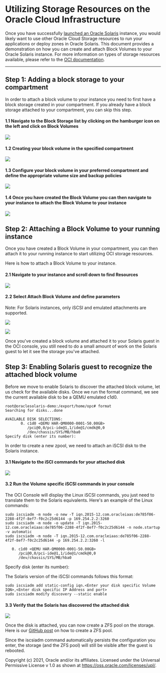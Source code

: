 # Utilizing Storage Resources on the Oracle Cloud Infrastructure

Once you have successfully [launched an Oracle Solaris](OracleSolaris_OCI/Launch_Instance) instance, you would likely want to use other Oracle Cloud Storage resources to run your applications or deploy zones in Oracle Solaris. This document provides a demonstration on how you can create and attach Block Volumes to your Oracle Solaris instance. For more information on types of storage resources available, please refer to the [OCI documentation](https://docs.oracle.com/en-us/iaas/Content/home.htm).

------



## Step 1: Adding a block storage to your compartment 

In order to attach a block volume to your instance you need to first have a block storage created in your compartment. If you already have a block storage attached to your compartment, you can skip this step.



#### 1.1 Navigate to the Block Storage list by clicking on the hamburger icon on the left and click on Block Volumes

![](Images/OCI_attach_block_storage.png)



#### 1.2 Creating your block volume in the specified compartment



![](Images/OCI_create_block_volume.png)



#### 1.3 Configure your block volume in your preferred compartment and define the appropriate volume size and backup policies



![](Images/OCI_define_block_storage.png)



#### 1.4 Once you have created the Block Volume you can then navigate to your instance to attach the Block Volume to your instance



![](Images/OCI_attached_block_volume_compartment.png)





## Step 2: Attaching a Block Volume to your running instance

Once you have created a Block Volume in your compartment, you can then attach it to your running instance to start utilizing OCI storage resources.

Here is how to attach a Block Volume to your instance.

#### 2.1 Navigate to your instance and scroll down to find Resources

![](Images/OCI_attach_block_volume.png)



#### 2.2 Select Attach Block Volume and define parameters

Note: For Solaris instances, only iSCSI and emulated attachments are supported.



![](Images/OCI_attach_block_volume_instance.png)





![](Images/OCI_attaching_block_volume.png)





Once you've created a block volume and attached it to your Solaris guest in the OCI console, you still need to do a small amount of work on the Solaris guest to let it see the storage you've attached.



## Step 3: Enabling Solaris guest to recognize the attached block volume



Before we move to enable Solaris to discover the attached block volume, let us check for the available disks. Once we run the format command, we see the current available disk to be a QEMU emulated c1d0.

```
root@oraclesolaris-demo:/export/home/opc# format
Searching for disks...done

AVAILABLE DISK SELECTIONS:
       0. c1d0 <QEMU HAR-QM0000-0001-50.00GB>
          /pci@0,0/pci-ide@1,1/ide@1/cmdk@0,0
          /dev/chassis/SYS/MB/hba0
Specify disk (enter its number): 
```

In order to create a new zpool, we need to attach an iSCSI disk to the Solaris instance. 

#### 3.1 Navigate to the iSCI commands for your attached disk

![](Images/OCI_block_volume_iSCSICommands.png)



#### 3.2 Run the Volume specific iSCSI commands in your console

The OCI Console will display the Linux iSCSI commands, you just need to translate them to the Solaris equivalents. Here's an example of the Linux commands:

```
sudo iscsiadm -m node -o new -T iqn.2015-12.com.oracleiaas:de785f06-2288-4f2f-8ef7-f0c2c25d6144 -p 169.254.2.2:3260
sudo iscsiadm -m node -o update -T iqn.2015-12.com.oracleiaas:de785f06-2288-4f2f-8ef7-f0c2c25d6144 -n node.startup -v automatic
sudo iscsiadm -m node -T iqn.2015-12.com.oracleiaas:de785f06-2288-4f2f-8ef7-f0c2c25d6144 -p 169.254.2.2:3260 -l
```

       0. c1d0 <QEMU HAR-QM0000-0001-50.00GB>
          /pci@0,0/pci-ide@1,1/ide@1/cmdk@0,0
          /dev/chassis/SYS/MB/hba0

Specify disk (enter its number): 

The Solaris version of the iSCSI commands follows this format:

```
sudo iscsiadm add static-config iqn.<Enter your disk specific Volume IQN>,<Enter disk specific IP Address and port>
sudo iscsiadm modify discovery --static enable
```



#### 3.3 Verify that the Solaris has discovered the attached disk

![](Images/OCI_attach_disk.png)



Once the disk is attached, you can now create a ZFS pool on the storage. Here is our [GitHub post](https://github.com/oracle/oraclesolaris-contrib/blob/master/Blog_Supplements/Threshold_FMA_Alerts/StatsStore_threshold_alerts.md) on how to create a ZFS pool.

Since the iscsiadm command automatically persists the configuration you enter, the storage (and the ZFS pool) will still be visible after the guest is rebooted.





Copyright (c) 2021, Oracle and/or its affiliates. Licensed under the Universal Permissive License v 1.0 as shown at https://oss.oracle.com/licenses/upl/.